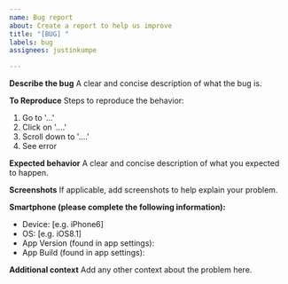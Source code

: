 ```yaml
---
name: Bug report
about: Create a report to help us improve
title: "[BUG] "
labels: bug
assignees: justinkumpe

---
```


**Describe the bug**
A clear and concise description of what the bug is.

**To Reproduce**
Steps to reproduce the behavior:
1. Go to '...'
2. Click on '....'
3. Scroll down to '....'
4. See error

**Expected behavior**
A clear and concise description of what you expected to happen.

**Screenshots**
If applicable, add screenshots to help explain your problem.

**Smartphone (please complete the following information):**
 - Device: [e.g. iPhone6]
 - OS: [e.g. iOS8.1]
 - App Version (found in app settings): 
 - App Build (found in app settings): 

**Additional context**
Add any other context about the problem here.

